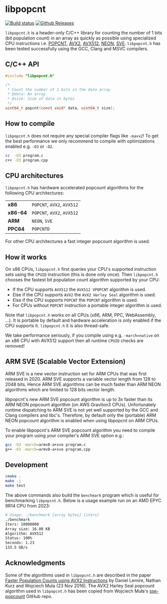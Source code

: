 # libpopcnt

[![Build status](https://github.com/kimwalisch/libpopcnt/actions/workflows/ci.yml/badge.svg)](https://github.com/kimwalisch/libpopcnt/actions/workflows/ci.yml)
[![Github Releases](https://img.shields.io/github/release/kimwalisch/libpopcnt.svg)](https://github.com/kimwalisch/libpopcnt/releases)

```libpopcnt.h``` is a header-only C/C++ library for counting the
number of 1 bits (bit population count) in an array as quickly as
possible using specialized CPU instructions i.e.
[POPCNT](https://en.wikipedia.org/wiki/SSE4#POPCNT_and_LZCNT),
[AVX2](https://en.wikipedia.org/wiki/Advanced_Vector_Extensions),
[AVX512](https://en.wikipedia.org/wiki/Advanced_Vector_Extensions),
[NEON](https://en.wikipedia.org/wiki/ARM_architecture_family#Advanced_SIMD_(Neon)),
[SVE](https://en.wikipedia.org/wiki/AArch64#Scalable_Vector_Extension_(SVE)).
```libpopcnt.h``` has been tested successfully using the GCC,
Clang and MSVC compilers.

## C/C++ API

```C
#include "libpopcnt.h"

/*
 * Count the number of 1 bits in the data array
 * @data: An array
 * @size: Size of data in bytes
 */
uint64_t popcnt(const void* data, uint64_t size);
```

## How to compile

```libpopcnt.h``` does not require any special compiler flags like ```-mavx2```!
To get the best performance we only recommend to compile with
optimizations enabled e.g. ```-O3``` or ```-O2```.

```bash
cc  -O3 program.c
c++ -O3 program.cpp
```

## CPU architectures

```libpopcnt.h``` has hardware accelerated popcount algorithms for
the following CPU architectures:

<table>
  <tr>
    <td><b>x86</b></td>
    <td><code>POPCNT</code>, <code>AVX2</code>, <code>AVX512</code></td> 
  </tr>
  <tr>
    <td><b>x86-64</b></td>
    <td><code>POPCNT</code>, <code>AVX2</code>, <code>AVX512</code></td>
  </tr>
  <tr>
    <td><b>ARM</b></td>
    <td><code>NEON</code>, <code>SVE</code></td> 
  </tr>
  <tr>
    <td><b>PPC64</b></td>
    <td><code>POPCNTD</code></td>
  </tr>
</table>

For other CPU architectures a fast integer popcount algorithm is used.

## How it works

On x86 CPUs, ```libpopcnt.h``` first queries your CPU's supported
instruction sets using the ```CPUID``` instruction (this is done only once).
Then ```libpopcnt.h``` chooses the fastest bit population count algorithm
supported by your CPU:

* If the CPU supports ```AVX512``` the ```AVX512 VPOPCNT``` algorithm is used.
* Else if the CPU supports ```AVX2``` the ```AVX2 Harley Seal``` algorithm is used.
* Else if the CPU supports ```POPCNT``` the ```POPCNT``` algorithm is used.
* For CPUs without ```POPCNT``` instruction a portable integer algorithm is used.

Note that ```libpopcnt.h``` works on all CPUs (x86, ARM, PPC, WebAssembly, ...).
It is portable by default and hardware acceleration is only enabled if the CPU
supports it. ```libpopcnt.h``` it is also thread-safe.

We take performance seriously, if you compile using e.g. ```-march=native```
on an x86 CPU with AVX512 support then all runtime ```CPUID``` checks are removed!

## ARM SVE (Scalable Vector Extension)

ARM SVE is a new vector instruction set for ARM CPUs that was first released in
2020. ARM SVE supports a variable vector length from 128 to 2048 bits. Hence
ARM SVE algorithms can be much faster than ARM NEON algorithms which are limited
to 128 bits vector length.

libpopcnt's new ARM SVE popcount algorithm is up to 3x faster than its ARM NEON
popcount algorithm (on AWS Graviton3  CPUs). Unfortunately runtime dispatching to
ARM SVE is not yet well supported by the GCC and Clang compilers and libc's.
Therefore, by default only the (portable) ARM NEON popcount algorithm is enabled
when using libpopcnt on ARM CPUs.

To enable libpopcnt's ARM SVE popcount algorithm you need to compile your program
using your compiler's ARM SVE option e.g.:

```bash
gcc -O3 -march=armv8-a+sve program.c
g++ -O3 -march=armv8-a+sve program.cpp
```

## Development

```bash
cmake .
make -j
make test
```

The above commands also build the ```benchmark``` program which is
useful for benchmarking ```libpopcnt.h```. Below is a
usage example run on an AMD EPYC 9R14 CPU from 2023:

```bash
# Usage: ./benchmark [array bytes] [iters]
./benchmark
Iters: 10000000
Array size: 16.00 KB
Algorithm: AVX512
Status: 100%
Seconds: 1.23
133.5 GB/s
```

## Acknowledgments

Some of the algorithms used in ```libpopcnt.h``` are described in the paper
[Faster Population Counts using AVX2 Instructions](https://arxiv.org/abs/1611.07612)
by Daniel Lemire, Nathan Kurz and Wojciech Mula (23 Nov 2016). The AVX2 Harley Seal
popcount algorithm used in ```libpopcnt.h``` has been copied from Wojciech Muła's
[sse-popcount](https://github.com/WojciechMula/sse-popcount) GitHub repo.
